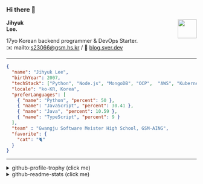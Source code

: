 ### Hi there 👋
<img src="https://github.githubassets.com/images/mona-loading-default.gif" width="50px" align="right">
</a>

**Jihyuk\
Lee.**

17yo Korean backend programmer & DevOps Starter.\
✉️ mailto:s23066@gsm.hs.kr
/ 
🔗 [blog.sver.dev](https://blog.sver.dev)

---

```json
{
  "name": "Jihyuk Lee",
  "birthYear": 2007,
  "techStack": ["Python", "Node.js", "MongoDB", "OCP",  "AWS", "Kubernetes"],
  "locale": "ko-KR, Korea",
  "preferLanguages": [
    { "name": "Python", "percent": 50 },
    { "name": "JavaScript", "percent": 30.41 },
    { "name": "Java", "percent": 10.59 },
    { "name": "TypeScript", "percent": 9 }
  ],
  "team" : "Gwangju Software Meister High School, GSM-AING",
  "favorite": {
    "cat": "🐈"
  }
}
```
---
<details>
  <summary>github-profile-trophy (click me)</summary>
  
![](https://github-profile-trophy.vercel.app/?username=withJihyuk&row=1&column=8&theme=nord)
  
</details>
<details>
  <summary>github-readme-stats (click me)</summary>
  
<!--START_SECTION:waka-->
![Code Time](http://img.shields.io/badge/Code%20Time-341%20hrs%2049%20mins-blue)

![Lines of code](https://img.shields.io/badge/%EC%A0%80%EB%8A%94%20%EC%97%AC%ED%83%9C%EA%B9%8C%EC%A7%80%20-311.0%20thousand%20%EC%A4%84%EC%9D%98%20%EC%BD%94%EB%93%9C%EB%A5%BC%20%EC%9E%91%EC%84%B1%ED%96%88%EC%96%B4%EC%9A%94.-blue)

**저는 저녁형 인간이에요. 🦉** 

```text
🌞 아침                     74 commits          ███░░░░░░░░░░░░░░░░░░░░░░   10.05 % 
🌆 낮　                     238 commits         ████████░░░░░░░░░░░░░░░░░   32.34 % 
🌃 저녁                     296 commits         ██████████░░░░░░░░░░░░░░░   40.22 % 
🌙 밤　                     128 commits         ████░░░░░░░░░░░░░░░░░░░░░   17.39 % 
```


📊 **저는 이번주를 이렇게 시간을 보냈어요.** 

```text
🕑︎ Timezone: Asia/Seoul

💬 프로그래밍 언어들: 
TypeScript               1 hr 18 mins        ██████████░░░░░░░░░░░░░░░   38.49 % 
Dart                     1 hr 16 mins        █████████░░░░░░░░░░░░░░░░   37.80 % 
Markdown                 23 mins             ███░░░░░░░░░░░░░░░░░░░░░░   11.39 % 
Bash                     8 mins              █░░░░░░░░░░░░░░░░░░░░░░░░   04.12 % 
JSON                     6 mins              █░░░░░░░░░░░░░░░░░░░░░░░░   03.23 % 

🔥 에디터들: 
VS Code                  3 hrs 23 mins       █████████████████████████   100.00 % 

💻 운영 체제들: 
Mac                      3 hrs 23 mins       █████████████████████████   100.00 % 
```


 Last Updated on 31/05/2024 18:40:39 UTC
<!--END_SECTION:waka-->

</details>

</div>

